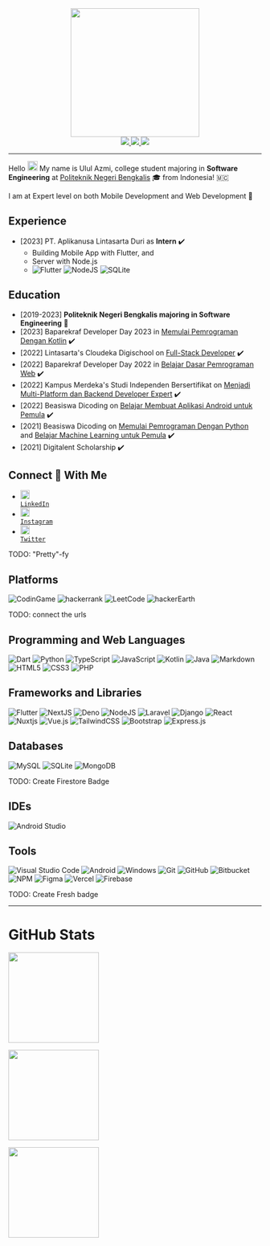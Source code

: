<div align="center">
  <img width="256em" src="https://external-content.duckduckgo.com/iu/?u=https%3A%2F%2Fraw.githubusercontent.com%2Flhl%2Fpusheen-stickers%2Fmaster%2Fgif%2Fpusheen%2F144884865685780.gif&f=1&nofb=1">
</div>
<div align="center">
  <a href="https://www.linkedin.com/in/ulul-azmi-03a809215/">
    <img src="https://img.shields.io/badge/linkedin-%230077B5.svg?style=for-the-badge&logo=linkedin&logoColor=white">
  </a>
  <a href="https://www.instagram.com/ulul_azmi__144/">
    <img src="https://img.shields.io/badge/ulul_azmi__144-%23E4405F.svg?style=for-the-badge&logo=Instagram&logoColor=white">
  </a>
  <a href="https://twitter.com/ululazmi41/">
    <img src="https://img.shields.io/badge/Twitter-%231DA1F2.svg?style=for-the-badge&logo=Twitter&logoColor=white">
  </a>
</div>

---

Hello <img src="https://camo.githubusercontent.com/e8e7b06ecf583bc040eb60e44eb5b8e0ecc5421320a92929ce21522dbc34c891/68747470733a2f2f6d656469612e67697068792e636f6d2f6d656469612f6876524a434c467a6361737252346961377a2f67697068792e676966" width="20px"> My name is Ulul Azmi, college student majoring in **Software Engineering** at [Politeknik Negeri Bengkalis](https://www.official.polbeng.ac.id) 🎓 from Indonesia! 🇲🇨

I am at Expert level on both Mobile Development and Web Development 🥳

## Experience

- [2023] PT. Aplikanusa Lintasarta Duri as **Intern** ✔️
  - Building Mobile App with Flutter, and
  - Server with Node.js
  - ![Flutter](https://img.shields.io/badge/Flutter-%2302569B.svg?style=for-the-badge&logo=Flutter&logoColor=white)
![NodeJS](https://img.shields.io/badge/node.js-6DA55F?style=for-the-badge&logo=node.js&logoColor=white)
![SQLite](https://img.shields.io/badge/sqlite-%2307405e.svg?style=for-the-badge&logo=sqlite&logoColor=white)

## Education
- [2019-2023] **Politeknik Negeri Bengkalis majoring in Software Engineering** 🥳
- [2023] Baparekraf Developer Day 2023 in [Memulai Pemrograman Dengan Kotlin](https://www.dicoding.com/academies/80) ✔️
- [2022] Lintasarta's Cloudeka Digischool on [Full-Stack Developer](https://www.cloudeka.id/lintasartadigischool/2022) ✔️
- [2022] Baparekraf Developer Day 2022 in [Belajar Dasar Pemrograman Web]([https://www.dicoding.com/academies/80](https://www.dicoding.com/academies/123)) ✔️
- [2022] Kampus Merdeka's Studi Independen Bersertifikat on [Menjadi Multi-Platform dan Backend Developer Expert](https://kampusmerdeka.kemdikbud.go.id/activity/active/detail/2014683) ✔️
- [2022] Beasiswa Dicoding on [Belajar Membuat Aplikasi Android untuk Pemula](https://www.dicoding.com/academies/51) ✔️
- [2021] Beasiswa Dicoding on [Memulai Pemrograman Dengan Python](https://www.dicoding.com/academies/86) and [Belajar Machine Learning untuk Pemula](https://www.dicoding.com/academies/184) ✔️
- [2021] Digitalent Scholarship ✔️

## Connect 🤝 With Me
- <code>[<img width="18em" src="https://github.com/ululazmi41/learning-markdown/blob/main/In-Blue-14@2x.png?raw=true"/>](https://www.linkedin.com/in/ulul-azmi-03a809215/) [LinkedIn](https://www.linkedin.com/in/ulul-azmi-03a809215/)</code>
- <code>[<img width="18em" src="https://external-content.duckduckgo.com/ip3/www.instagram.com.ico"/>](https://www.instagram.com/ulul_azmi__144/) [Instagram](https://www.instagram.com/ulul_azmi__144/)</code>
- <code>[<img width="18em" src="https://external-content.duckduckgo.com/iu/?u=https%3A%2F%2Flogos-world.net%2Fwp-content%2Fuploads%2F2020%2F04%2FTwitter-Logo.png&f=1&nofb=1&ipt=159e78b4db354bcdd9be753826a5d2739d7c0fee0bc85928e26cebcad07a05f8&ipo=images">](https://twitter.com/ululazmi41/) [Twitter](https://twitter.com/ululazmi41/)</code>

TODO: "Pretty"-fy

## Platforms
![CodinGame](https://img.shields.io/badge/codingame-%23F2BB13.svg?&style=for-the-badge&logo=codingame&logoColor=black)
![hackerrank](https://img.shields.io/badge/-Hackerrank-2EC866?style=for-the-badge&logo=HackerRank&logoColor=white)
![LeetCode](https://img.shields.io/badge/LeetCode-000000?style=for-the-badge&logo=LeetCode&logoColor=#d16c06)
![hackerEarth](https://img.shields.io/badge/HackerEarth-%232C3454.svg?&style=for-the-badge&logo=HackerEarth&logoColor=Blue)

TODO: connect the urls

## Programming and Web Languages
![Dart](https://img.shields.io/badge/dart-%230175C2.svg?style=for-the-badge&logo=dart&logoColor=white)
![Python](https://img.shields.io/badge/python-3670A0?style=for-the-badge&logo=python&logoColor=ffdd54)
![TypeScript](https://img.shields.io/badge/typescript-%23007ACC.svg?style=for-the-badge&logo=typescript&logoColor=white)
![JavaScript](https://img.shields.io/badge/javascript-%23323330.svg?style=for-the-badge&logo=javascript&logoColor=%23F7DF1E)
![Kotlin](https://img.shields.io/badge/Kotlin-0095D5?&style=for-the-badge&logo=kotlin&logoColor=white)
![Java](https://img.shields.io/badge/Java-ED8B00?style=for-the-badge&logo=openjdk&logoColor=white)
![Markdown](https://img.shields.io/badge/markdown-%23000000.svg?style=for-the-badge&logo=markdown&logoColor=white)
![HTML5](https://img.shields.io/badge/html5-%23E34F26.svg?style=for-the-badge&logo=html5&logoColor=white)
![CSS3](https://img.shields.io/badge/css3-%231572B6.svg?style=for-the-badge&logo=css3&logoColor=white)
![PHP](https://img.shields.io/badge/php-%23777BB4.svg?style=for-the-badge&logo=php&logoColor=white)

## Frameworks and Libraries
![Flutter](https://img.shields.io/badge/Flutter-%2302569B.svg?style=for-the-badge&logo=Flutter&logoColor=white)
![NextJS](https://img.shields.io/badge/Next-black?style=for-the-badge&logo=next.js&logoColor=white)
![Deno](https://img.shields.io/badge/Deno-464647?style=for-the-badge&logo=deno&logoColor=white)
![NodeJS](https://img.shields.io/badge/node.js-6DA55F?style=for-the-badge&logo=node.js&logoColor=white)
![Laravel](https://img.shields.io/badge/laravel-%23FF2D20.svg?style=for-the-badge&logo=laravel&logoColor=white)
![Django](https://img.shields.io/badge/django-%23092E20.svg?style=for-the-badge&logo=django&logoColor=white)
![React](https://img.shields.io/badge/react-%2320232a.svg?style=for-the-badge&logo=react&logoColor=%2361DAFB)
![Nuxtjs](https://img.shields.io/badge/Nuxt-002E3B?style=for-the-badge&logo=nuxtdotjs&logoColor=#00DC82)
![Vue.js](https://img.shields.io/badge/vuejs-%2335495e.svg?style=for-the-badge&logo=vuedotjs&logoColor=%234FC08D)
![TailwindCSS](https://img.shields.io/badge/tailwindcss-%2338B2AC.svg?style=for-the-badge&logo=tailwind-css&logoColor=white)
![Bootstrap](https://img.shields.io/badge/bootstrap-%23563D7C.svg?style=for-the-badge&logo=bootstrap&logoColor=white)
![Express.js](https://img.shields.io/badge/express.js-%23404d59.svg?style=for-the-badge&logo=express&logoColor=%2361DAFB)

## Databases
![MySQL](https://img.shields.io/badge/mysql-%2300f.svg?style=for-the-badge&logo=mysql&logoColor=white)
![SQLite](https://img.shields.io/badge/sqlite-%2307405e.svg?style=for-the-badge&logo=sqlite&logoColor=white)
![MongoDB](https://img.shields.io/badge/MongoDB-%234ea94b.svg?style=for-the-badge&logo=mongodb&logoColor=white)

TODO: Create Firestore Badge

## IDEs
![Android Studio](https://img.shields.io/badge/Android_Studio-3DDC84?style=for-the-badge&logo=android-studio&logoColor=white)

## Tools
![Visual Studio Code](https://img.shields.io/badge/Visual%20Studio%20Code-0078d7.svg?style=for-the-badge&logo=visual-studio-code&logoColor=white)
![Android](https://img.shields.io/badge/Android-3DDC84?style=for-the-badge&logo=android&logoColor=white)
![Windows](https://img.shields.io/badge/Windows-0078D6?style=for-the-badge&logo=windows&logoColor=white)
![Git](https://img.shields.io/badge/git-%23F05033.svg?style=for-the-badge&logo=git&logoColor=white)
![GitHub](https://img.shields.io/badge/github-%23121011.svg?style=for-the-badge&logo=github&logoColor=white)
![Bitbucket](https://img.shields.io/badge/bitbucket-%230047B3.svg?style=for-the-badge&logo=bitbucket&logoColor=white) 
![NPM](https://img.shields.io/badge/NPM-%23000000.svg?style=for-the-badge&logo=npm&logoColor=white)
![Figma](https://img.shields.io/badge/Figma-F24E1E?style=for-the-badge&logo=figma&logoColor=white)
![Vercel](https://img.shields.io/badge/vercel-%23000000.svg?style=for-the-badge&logo=vercel&logoColor=white)
![Firebase](https://img.shields.io/badge/Firebase-039BE5?style=for-the-badge&logo=Firebase&logoColor=white)

TODO: Create Fresh badge

---

# GitHub Stats
<p align="left">
  <img height="180em" src="https://github-profile-summary-cards.vercel.app/api/cards/profile-details?username=ululazmi41&theme=github"/>
</p>

<img height="180em" src="https://github-readme-stats.vercel.app/api/top-langs/?username=ululazmi41&layout=compact&theme=github"/>

<p align="left">
  <img height="180em" src="https://github-readme-stats.vercel.app/api?username=ululazmi41&show_icons=true&include_all_commits=true&count_private=true&theme=github"/>
</p>
